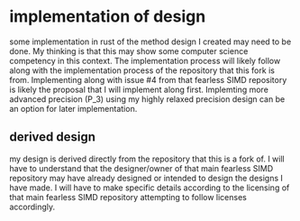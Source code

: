 # implementation of design
some implementation in rust of the method design I created may need to be done.
My thinking is that this may show some computer science competency in this context.
The implementation process will likely 
follow along with the 
implementation process of the repository that this fork is from.
Implementing along with issue #4 from that fearless SIMD repository is likely the 
proposal that I will implement along first.
Implemting more advanced precision (P_3) using 
my highly relaxed precision design can be an option for later implementation.
## derived design 
my design is derived directly from the repository that this is a fork of.
I will have to understand 
that the designer/owner of that main fearless SIMD repository 
may have already designed or intended to design the designs I have made.
I will have to make specific details 
according to the licensing of that main fearless SIMD repository 
attempting to follow licenses accordingly.
